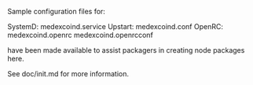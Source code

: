 Sample configuration files for:

SystemD: medexcoind.service
Upstart: medexcoind.conf
OpenRC:  medexcoind.openrc
         medexcoind.openrcconf

have been made available to assist packagers in creating node packages here.

See doc/init.md for more information.
